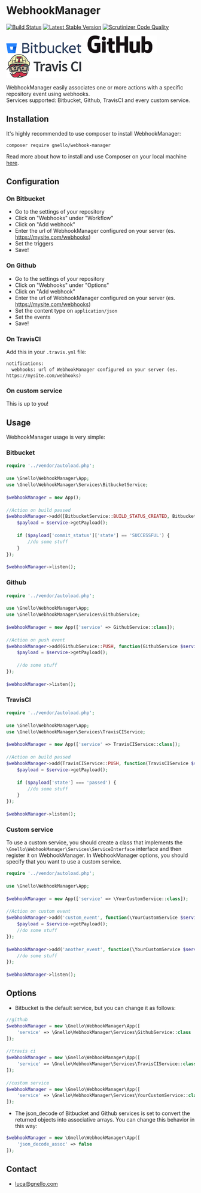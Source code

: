 # WebhookManager
[![Build Status][8]][9] [![Latest Stable Version][6]][7] [![Scrutinizer Code Quality][4]][5]  

  
  
![Bitbucket][1]  ![Github][2]  ![TravisCI][10] 
  
  
  
WebhookManager easily associates one or more actions with a specific repository event using webhooks.  
Services supported: Bitbucket, Github, TravisCI and every custom service.

## Installation
It's highly recommended to use composer to install WebhookManager:

```
composer require gnello/webhook-manager
```

Read more about how to install and use Composer on your local machine [here][3].

## Configuration

### On Bitbucket
- Go to the settings of your repository
- Click on "Webhooks" under "Workflow"
- Click on "Add webhook"
- Enter the url of WebhookManager configured on your server (es. https://mysite.com/webhooks)
- Set the triggers
- Save!

### On Github
- Go to the settings of your repository
- Click on "Webhooks" under "Options"
- Click on "Add webhook"
- Enter the url of WebhookManager configured on your server (es. https://mysite.com/webhooks)
- Set the content type on `application/json`
- Set the events
- Save!

### On TravisCI
Add this in your `.travis.yml` file:
```
notifications:
  webhooks: url of WebhookManager configured on your server (es. https://mysite.com/webhooks)
```

### On custom service
This is up to you!

## Usage
WebhookManager usage is very simple:

### Bitbucket
```php
require '../vendor/autoload.php';

use \Gnello\WebhookManager\App;
use \Gnello\WebhookManager\Services\BitbucketService;

$webhookManager = new App();

//Action on build passed
$webhookManager->add([BitbucketService::BUILD_STATUS_CREATED, BitbucketService::BUILD_STATUS_UPDATED], function(BitbucketService $service) {
    $payload = $service->getPayload();

    if ($payload['commit_status']['state'] == 'SUCCESSFUL') {
        //do some stuff
    }
});

$webhookManager->listen();
```

### Github
```php
require '../vendor/autoload.php';

use \Gnello\WebhookManager\App;
use \Gnello\WebhookManager\Services\GithubService;

$webhookManager = new App(['service' => GithubService::class]);

//Action on push event
$webhookManager->add(GithubService::PUSH, function(GithubService $service) {
    $payload = $service->getPayload();

    //do some stuff
});

$webhookManager->listen();
```

### TravisCI
```php
require '../vendor/autoload.php';

use \Gnello\WebhookManager\App;
use \Gnello\WebhookManager\Services\TravisCIService;

$webhookManager = new App(['service' => TravisCIService::class]);

//Action on build passed
$webhookManager->add(TravisCIService::PUSH, function(TravisCIService $service) {
    $payload = $service->getPayload();

    if ($payload['state'] === 'passed') {
        //do some stuff
    }
});

$webhookManager->listen();
```

### Custom service
To use a custom service, you should create a class that implements the ```\Gnello\WebhookManager\Services\ServiceInterface``` interface
and then register it on WebhookManager. In WebhookManager options, you should specify that you want to use a custom service.

```php
require '../vendor/autoload.php';

use \Gnello\WebhookManager\App;

$webhookManager = new App(['service' => \YourCustomService::class]);

//Action on custom event
$webhookManager->add('custom_event', function(\YourCustomService $service) {
    $payload = $service->getPayload();
    //do some stuff
});

$webhookManager->add('another_event', function(\YourCustomService $service) {
    //do some stuff
});

$webhookManager->listen();
```

## Options
- Bitbucket is the default service, but you can change it as follows:
```php
//github
$webhookManager = new \Gnello\WebhookManager\App([
    'service' => \Gnello\WebhookManager\Services\GithubService::class
]);

//travis ci
$webhookManager = new \Gnello\WebhookManager\App([
    'service' => \Gnello\WebhookManager\Services\TravisCIService::class
]);

//custom service
$webhookManager = new \Gnello\WebhookManager\App([
    'service' => \Gnello\WebhookManager\Services\YourCustomService::class
]);
```

- The json_decode of Bitbucket and Github services is set to convert the returned objects into associative arrays. 
You can change this behavior in this way:
```php
$webhookManager = new \Gnello\WebhookManager\App([
    'json_decode_assoc' => false
]);
```

## Contact
- luca@gnello.com

[1]: logos/Bitbucket@2x-blue.png
[2]: logos/GitHub_Logo.png
[3]: https://getcomposer.org/doc/00-intro.md#installation-linux-unix-osx
[4]: https://scrutinizer-ci.com/g/gnello/webhook-manager/badges/quality-score.png?b=master
[5]: https://scrutinizer-ci.com/g/gnello/webhook-manager/?branch=master
[6]: https://poser.pugx.org/gnello/webhook-manager/v/stable
[7]: https://packagist.org/packages/gnello/webhook-manager
[8]: https://travis-ci.org/gnello/webhook-manager.svg?branch=master
[9]: https://travis-ci.org/gnello/webhook-manager
[10]: logos/TravisCI-Full-Color.png
